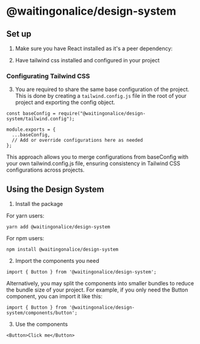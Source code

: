 # @waitingonalice/design-system

## Set up

1. Make sure you have React installed as it's a peer dependency:

2. Have tailwind css installed and configured in your project

### Configurating Tailwind CSS

3. You are required to share the same base configuration of the project. This is done by creating a `tailwind.config.js` file in the root of your project and exporting the config object.

```
const baseConfig = require("@waitingonalice/design-system/tailwind.config");

module.exports = {
  ...baseConfig,
  // Add or override configurations here as needed
};
```

This approach allows you to merge configurations from baseConfig with your own tailwind.config.js file, ensuring consistency in Tailwind CSS configurations across projects.

## Using the Design System

1. Install the package

For yarn users:

```
yarn add @waitingonalice/design-system
```

For npm users:

```
npm install @waitingonalice/design-system
```

2. Import the components you need

```
import { Button } from '@waitingonalice/design-system';
```

Alternatively, you may split the components into smaller bundles to reduce the bundle size of your project. For example, if you only need the Button component, you can import it like this:

```
import { Button } from '@waitingonalice/design-system/components/button';
```

3. Use the components

```
<Button>Click me</Button>
```
